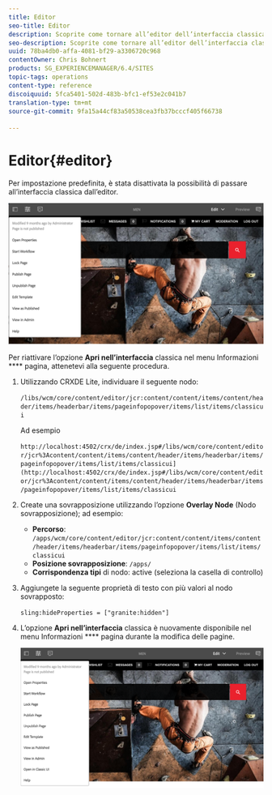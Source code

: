 ```yaml
---
title: Editor
seo-title: Editor
description: Scoprite come tornare all’editor dell’interfaccia classica.
seo-description: Scoprite come tornare all’editor dell’interfaccia classica.
uuid: 78ba4db0-affa-4081-bf29-a3306720c968
contentOwner: Chris Bohnert
products: SG_EXPERIENCEMANAGER/6.4/SITES
topic-tags: operations
content-type: reference
discoiquuid: 5fca5401-502d-483b-bfc1-ef53e2c041b7
translation-type: tm+mt
source-git-commit: 9fa15a44cf83a50538cea3fb37bcccf405f66738

---
```



# Editor{#editor}

Per impostazione predefinita, è stata disattivata la possibilità di passare all’interfaccia classica dall’editor.

![chlimage_1-9](assets/chlimage_1-9.png)

Per riattivare l’opzione **Apri nell’interfaccia** classica nel menu Informazioni **** pagina, attenetevi alla seguente procedura.

1. Utilizzando CRXDE Lite, individuare il seguente nodo:

   `/libs/wcm/core/content/editor/jcr:content/content/items/content/header/items/headerbar/items/pageinfopopover/items/list/items/classicui`

   Ad esempio

   `http://localhost:4502/crx/de/index.jsp#/libs/wcm/core/content/editor/jcr%3Acontent/content/items/content/header/items/headerbar/items/pageinfopopover/items/list/items/classicui](http://localhost:4502/crx/de/index.jsp#/libs/wcm/core/content/editor/jcr%3Acontent/content/items/content/header/items/headerbar/items/pageinfopopover/items/list/items/classicui`

1. Create una sovrapposizione utilizzando l’opzione **Overlay Node** (Nodo sovrapposizione); ad esempio:

   * **Percorso**: `/apps/wcm/core/content/editor/jcr:content/content/items/content/header/items/headerbar/items/pageinfopopover/items/list/items/classicui`
   * **Posizione sovrapposizione**: `/apps/`
   * **Corrispondenza tipi** di nodo: active (seleziona la casella di controllo)

1. Aggiungete la seguente proprietà di testo con più valori al nodo sovrapposto:

   `sling:hideProperties = ["granite:hidden"]`

1. L’opzione **Apri nell’interfaccia** classica è nuovamente disponibile nel menu Informazioni **** pagina durante la modifica delle pagine.

   ![chlimage_1-10](assets/chlimage_1-10.png)

